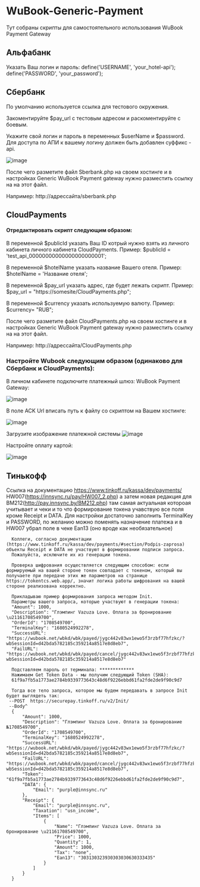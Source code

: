 # WuBook-Generic-Payment
Тут собраны скрипты для самостоятельного использования WuBook Payment Gateway

## Альфабанк

Указать Ваш логин и пароль:
define('USERNAME', 'your_hotel-api');
define('PASSWORD', 'your_password');

## Сбербанк

По умолчанию используется ссылка для тестового окружения.

Закоментируйте $pay_url с тестовым адресом и раскоментируйте с боевым.

Укажите свой логин и пароль в переменных $userName и $password. Для доступа по АПИ к вашему логину должен быть добавлен суффикс -api.

![image](https://user-images.githubusercontent.com/47315993/113978159-45beca00-984c-11eb-932a-cb810688a0ca.png)

После чего разметите файл Sberbank.php на своем хостинге и в настройках Generic WuBook Payment gateway нужно разместить ссылку на на этот файл.

Например: http://адрессайта/sberbank.php


## CloudPayments
#### Отредактировать скрипт следующим образом: 

В переменной $publicId указать Ваш ID котрый нужно взять из личного кабинета личного кабинета CloudPayments. Пример: $publicId = 'test_api_00000000000000000000001';

В переменной $hotelName указать название Вашего отеля. Пример: $hotelName = 'Название отеля';

В переменной $pay_url указать адрес, где будет лежать скрипт. Пример: $pay_url = "https://somesite/CloudPayments.php";

В переменной  $currency указать используемую валюту. Пример: $currency= "RUB";

После чего разметите файл CloudPayments.php на своем хостинге и в настройках Generic WuBook Payment gateway нужно разместить ссылку на на этот файл.

Например: http://адрессайта/CloudPayments.php


### Настройтe Wubook следующим образом (одинаково для Сбербанк и CloudPayments):

В личном кабинете подключите платежный шлюз: WuBook Payment Gateway:

![image](https://user-images.githubusercontent.com/47315993/113978386-8fa7b000-984c-11eb-9df2-3482edea2c2b.png)

В поле ACK Url вписать путь к файлу со скриптом на Вашем хостинге:

![image](https://user-images.githubusercontent.com/47315993/113978418-99311800-984c-11eb-9c79-6c6e7ecf3ab7.png)

Загрузите изображение платежной системы 
![image](https://user-images.githubusercontent.com/51836809/123103654-e598f680-d43e-11eb-9071-2460f9284ad7.png)

Настройте оплату картой:

![image](https://user-images.githubusercontent.com/47315993/113978457-a4844380-984c-11eb-97de-555fb1ec68a6.png)


## Тинькофф
Ссылка на документацию https://www.tinkoff.ru/kassa/dev/payments/
HW007(https://innsync.ru/pay/HW007_2.php) а затем новая редакция для BM212(http://pay.innsync.by/BM212.php) там самая актуальная котороая учитывает и чеки и то что формирование токена учавствую все поля кроме Receipt и DATA.
Для настройки достаточно заполнить TerminalKey и PASSWORD, по желанию можно поменять назначение платежа и в HW007 убрал поле в чеке Ean13 (оно вроде как необязательное)

      Коллеги, согласно документации (https://www.tinkoff.ru/kassa/dev/payments/#section/Podpis-zaprosa) объекты Receipt и DATA не участвуют в формировании подписи запроса.
      Пожалуйста, исключите их из генерации токена.
      
      Проверка шифрования осуществляется следующим способом: если формируемый на вашей стороне токен совпадает с токеном, который вы получаете при передаче этих же параметров на странице https://tokentcs.web.app/, значит логика работы шифрования на вашей стороне реализована корректно.
      
      Прикладываю пример формирования запроса методом Init.
      Параметры вашего запроса, которые участвуют в генерации токена:
      "Amount": 1000,
      "Description": "Глэмпинг Vazuza Love. Оплата за бронирование \u21161708549700",
      "OrderId": "1708549700",
      "TerminalKey": "1680524992278",
      "SuccessURL": "https://wubook.net/wbkd/wbk/payed/jygc442v83wx1ewo5f3rzbf77hfzkc/?wbSessionId=d42bda5782185c359214a8517e8d8eb7",
      "FailURL": "https://wubook.net/wbkd/wbk/payed/cancel/jygc442v83wx1ewo5f3rzbf77hfzkc/?wbSessionId=d42bda5782185c359214a8517e8d8eb7"
      
      Подставляем пароль от терминала: *************
      Нажимаем Get Token Data - мы получим следующий Token (SHA):
      61f9a7fb5a1773ae2784b9339773643c48d6f9226ebbd61fa2fde2de9f90c9d7
      
      Тогда все тело запроса, которое мы будем передавать в запросе Init будет выглядеть так:
     --POST  https://securepay.tinkoff.ru/v2/Init/
     --Body^ 
      {
          "Amount": 1000,
          "Description": "Глэмпинг Vazuza Love. Оплата за бронирование №1708549700",
          "OrderId": "1708549700",
          "TerminalKey": "1680524992278",
          "SuccessURL": "https://wubook.net/wbkd/wbk/payed/jygc442v83wx1ewo5f3rzbf77hfzkc/?wbSessionId=d42bda5782185c359214a8517e8d8eb7",
          "FailURL": "https://wubook.net/wbkd/wbk/payed/cancel/jygc442v83wx1ewo5f3rzbf77hfzkc/?wbSessionId=d42bda5782185c359214a8517e8d8eb7",
          "Token": "61f9a7fb5a1773ae2784b9339773643c48d6f9226ebbd61fa2fde2de9f90c9d7",
          "DATA": {
              "Email": "purple@innsync.ru"
          },
          "Receipt": {
              "Email": "purple@innsync.ru",
              "Taxation": "usn_income",
              "Items": [
                  {
                      "Name": "Глэмпинг Vazuza Love. Оплата за бронирование \u21161708549700",
                      "Price": 1000,
                      "Quantity": 1,
                      "Amount": 1000,
                      "Tax": "none",
                      "Ean13": "303130323930303030630333435"
                  }
              ]
          }
      }

